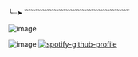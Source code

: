 ╰┈➤ ﹌﹌﹌﹌﹌﹌﹌﹌﹌﹌﹌﹌﹌﹌﹌

![image](https://github.com/user-attachments/assets/c97712ee-8947-4db8-8d9b-d648961d44a1)

![image](https://github.com/user-attachments/assets/6d4ec5e8-8eea-4807-b36c-1eaa6750688b)
   [![spotify-github-profile](https://spotify-github-profile.kittinanx.com/api/view?uid=31b25bsstoynkweenmnkhgj2mwou&cover_image=true&theme=novatorem&show_offline=false&background_color=121212&interchange=false&bar_color=53b14f&bar_color_cover=false)](https://github.com/kittinan/spotify-github-profile)

